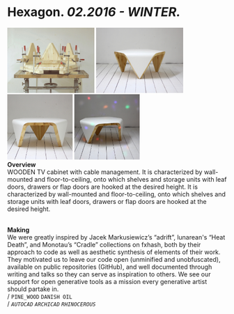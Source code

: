 
# Hexagon. _02.2016 - WINTER._  
<a href="https://ewwgene.github.io/projects/Hexagon/000.jpg"><img src="/projects/Hexagon/000.jpg" height="150"></a> <a href="https://ewwgene.github.io/projects/Hexagon/001.jpg"><img src="/projects/Hexagon/001.jpg" height="150"></a> <a href="https://ewwgene.github.io/projects/Hexagon/009.jpg"><img src="/projects/Hexagon/009.jpg" height="150"></a> <a href="https://ewwgene.github.io/projects/Hexagon/010.jpg"><img src="/projects/Hexagon/010.jpg" height="150"></a>   
**Overview**  
WOODEN TV cabinet with cable management. It is characterized by wall-mounted and floor-to-ceiling, onto which shelves and storage units with leaf doors, drawers or flap doors are hooked at the desired height. It is characterized by wall-mounted and floor-to-ceiling, onto which shelves and storage units with leaf doors, drawers or flap doors are hooked at the desired height.  
<br>
  
**Making**  
We were greatly inspired by Jacek Markusiewicz’s “adrift”, lunarean's “Heat Death”, and Monotau’s “Cradle” collections on fxhash, both by their approach to code as well as aesthetic synthesis of elements of their work. They motivated us to leave our code open (unminified and unobfuscated), available on public repositories (GitHub), and well documented through writing and talks so they can serve as inspiration to others. We see our support for open generative tools as a mission every generative artist should partake in.  
/
`PINE_WOOD` `DANISH OIL`   
/
_`AUTOCAD`_ _`ARCHICAD`_ _`RHINOCEROUS`_   
<br>

